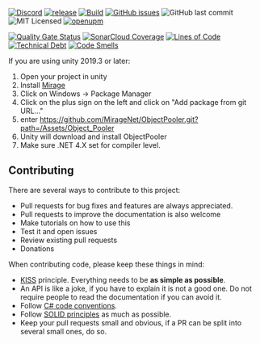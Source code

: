 [![Discord](https://img.shields.io/discord/809535064551456888.svg)](https://discordapp.com/invite/DTBPBYvexy)
[![release](https://img.shields.io/github/release/Miragenet/ObjectPooler.svg)](https://github.com/MirageNet/ObjectPooler/releases/latest)
[![Build](https://github.com/MirageNet/ObjectPooler/workflows/CI/badge.svg)](https://github.com/MirageNet/ObjectPooler/actions?query=workflow%3ACI)
[![GitHub issues](https://img.shields.io/github/issues/MirageNet/ObjectPooler.svg)](https://github.com/MirageNet/ObjectPooler/issues)
![GitHub last commit](https://img.shields.io/github/last-commit/MirageNet/ObjectPooler.svg) ![MIT Licensed](https://img.shields.io/badge/license-MIT-green.svg)
[![openupm](https://img.shields.io/npm/v/com.miragenet.ObjectPooler?label=openupm&registry_uri=https://package.openupm.com)](https://openupm.com/packages/com.miragenet.ObjectPooler/)

[![Quality Gate Status](https://sonarcloud.io/api/project_badges/measure?project=ObjectPooler&metric=alert_status)](https://sonarcloud.io/dashboard?id=ObjectPooler)
[![SonarCloud Coverage](https://sonarcloud.io/api/project_badges/measure?project=ObjectPooler&metric=coverage)](https://sonarcloud.io/component_measures?id=ObjectPooler&metric=coverage)
[![Lines of Code](https://sonarcloud.io/api/project_badges/measure?project=ObjectPooler&metric=ncloc)](https://sonarcloud.io/dashboard?id=ObjectPooler)
[![Technical Debt](https://sonarcloud.io/api/project_badges/measure?project=ObjectPooler&metric=sqale_index)](https://sonarcloud.io/dashboard?id=ObjectPooler)
[![Code Smells](https://sonarcloud.io/api/project_badges/measure?project=ObjectPooler&metric=code_smells)](https://sonarcloud.io/dashboard?id=ObjectPooler)

If you are using unity 2019.3 or later: 

1) Open your project in unity
2) Install [Mirage](https://github.com/MirageNet/Mirage)
3) Click on Windows -> Package Manager
4) Click on the plus sign on the left and click on "Add package from git URL..."
5) enter https://github.com/MirageNet/ObjectPooler.git?path=/Assets/Object_Pooler
6) Unity will download and install ObjectPooler
7) Make sure .NET 4.X set for compiler level.

## Contributing

There are several ways to contribute to this project:

* Pull requests for bug fixes and features are always appreciated.
* Pull requests to improve the documentation is also welcome
* Make tutorials on how to use this
* Test it and open issues
* Review existing pull requests
* Donations

When contributing code, please keep these things in mind:

* [KISS](https://en.wikipedia.org/wiki/KISS_principle) principle. Everything needs to be **as simple as possible**. 
* An API is like a joke,  if you have to explain it is not a good one.  Do not require people to read the documentation if you can avoid it.
* Follow [C# code conventions](https://docs.microsoft.com/en-us/dotnet/csharp/programming-guide/inside-a-program/coding-conventions).
* Follow [SOLID principles](https://en.wikipedia.org/wiki/SOLID) as much as possible. 
* Keep your pull requests small and obvious,  if a PR can be split into several small ones, do so.
